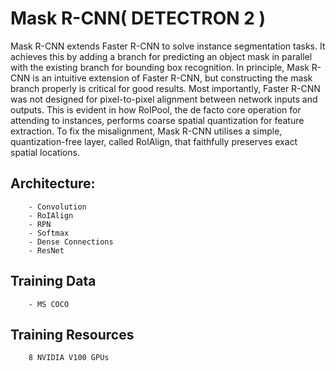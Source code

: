 # Mask R-CNN( DETECTRON 2 )

Mask R-CNN extends Faster R-CNN to solve instance segmentation tasks. It achieves this by adding a branch for predicting an object mask in parallel with the existing branch for bounding box recognition. In principle, Mask R-CNN is an intuitive extension of Faster R-CNN, but constructing the mask branch properly is critical for good results.
Most importantly, Faster R-CNN was not designed for pixel-to-pixel alignment between network inputs and outputs. This is evident in how RoIPool, the de facto core operation for attending to instances, performs coarse spatial quantization for feature extraction. To fix the misalignment, Mask R-CNN utilises a simple, quantization-free layer, called RoIAlign, that faithfully preserves exact spatial locations.

## Architecture:
        - Convolution
        - RoIAlign
        - RPN
        - Softmax
        - Dense Connections
        - ResNet
        
## Training Data 
        - MS COCO 
        
## Training Resources
        8 NVIDIA V100 GPUs

